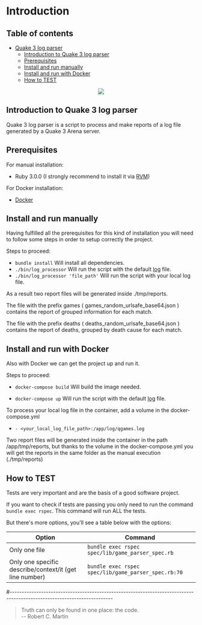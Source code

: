 # Introduction

## Table of contents


* [Quake 3 log parser](#Quake-3-log-parser)
    * [Introduction to Quake 3 log parser](#introduction-to-quake-3-log-parser)
    * [Prerequisites](#prerequisites)
    * [Install and run manually](#install-and-run-manually)
    * [Install and run with Docker](#install-and-run-with-docker)
    * [How to TEST](#how-to-test)

<p align="center">
  <p align="center">
    <img src="https://img.shields.io/badge/ruby-3.0.0-ruby.svg?longCache=true&style=flat&label=ruby&logo=ruby"/>
  </p>
</p>

## Introduction to Quake 3 log parser

Quake 3 log parser is a script to process and make reports of a log file generated by a Quake 3 Arena server.

## Prerequisites
For manual installation:
* Ruby 3.0.0 (I strongly recommend to install it via [RVM](https://rvm.io/rvm/install))

For Docker installation:
* [Docker](https://www.docker.com/products/docker-desktop)

## Install and run manually

Having fulfilled all the prerequisites for this kind of installation you will need to follow some steps in order to setup correctly the project.

Steps to proceed:
* ```bundle install``` Will install all dependencies.
* ```./bin/log_processor``` Will run the script with the default [log](https://gist.github.com/cloudwalk-tests/be1b636e58abff14088c8b5309f575d8) file.
* ```./bin/log_processor 'file_path'``` Will run the script with your local log file.

As a result two report files will be generated inside ./tmp/reports.

The file with the prefix games ( games_random_urlsafe_base64.json ) contains the report of grouped information for each match.

The file with the prefix deaths ( deaths_random_urlsafe_base64.json ) contains the report of deaths, grouped by death cause for each match.
 
## Install and run with Docker

Also with Docker we can get the project up and run it.

Steps to proceed:
* ```docker-compose build``` Will build the image needed.

* ```docker-compose up``` Will run the script with the default [log](https://gist.github.com/cloudwalk-tests/be1b636e58abff14088c8b5309f575d8) file.

To process your local log file in the container, add a volume in the docker-compose.yml
* ```- <your_local_log_file_path>:/app/log/qgames.log```

Two report files will be generated inside the container in the path /app/tmp/reports, but thanks to the volume in the docker-compose.yml you will get the reports in the same folder as the manual execution (./tmp/reports) 

## How to TEST

Tests are very important and are the basis of a good software project.

If you want to check if tests are passing you only need to run the command ```bundle exec rspec```. This command will run ALL the tests.

But there's more options, you'll see a table below with the options:

| Option                                                    | Command                                                           |
|-----------------------------------------------------------|-------------------------------------------------------------------|
| Only one file                                             | ```bundle exec rspec spec/lib/game_parser_spec.rb```     |
| Only one specific describe/context/it (get line number)   | ```bundle exec rspec spec/lib/game_parser_spec.rb:70``` |

#------------------------------------------------------------------------------------------------------------------------

> Truth can only be found in one place: the code. <br/>
> -- Robert C. Martin
